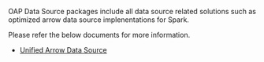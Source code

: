OAP Data Source packages include all data source related solutions such as optimized arrow data source implenentations for Spark.

Please refer the below documents for more information.

* [Unified Arrow Data Source](./arrow/README.md)

